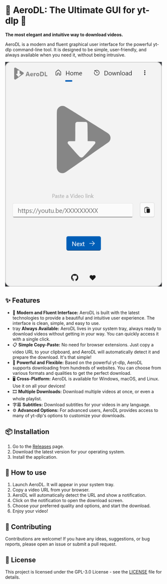 # 🚀 AeroDL: The Ultimate GUI for yt-dlp 🚀

**The most elegant and intuitive way to download videos.**

AeroDL is a modern and fluent graphical user interface for the powerful yt-dlp command-line tool. It is designed to be simple, user-friendly, and always available when you need it, without being intrusive.

![AeroDL Screenshot](/res/SC01.png)

## ✨ Features

*   🎨 **Modern and Fluent Interface:** AeroDL is built with the latest technologies to provide a beautiful and intuitive user experience. The interface is clean, simple, and easy to use.
*   tray **Always Available:** AeroDL lives in your system tray, always ready to download videos without getting in your way. You can quickly access it with a single click.
*   📋 **Simple Copy-Paste:** No need for browser extensions. Just copy a video URL to your clipboard, and AeroDL will automatically detect it and prepare the download. It's that simple!
*   💪 **Powerful and Flexible:** Based on the powerful yt-dlp, AeroDL supports downloading from hundreds of websites. You can choose from various formats and qualities to get the perfect download.
*   🖥️ **Cross-Platform:** AeroDL is available for Windows, macOS, and Linux. Use it on all your devices!
*   🎞️ **Multiple Downloads:** Download multiple videos at once, or even a whole playlist.
*   字幕 **Subtitles:** Download subtitles for your videos in any language.
*   ⚙️ **Advanced Options:** For advanced users, AeroDL provides access to many of yt-dlp's options to customize your downloads.

## 📦 Installation

1.  Go to the [Releases](https://github.com/kdroidFilter/ytdlpgui/releases) page.
2.  Download the latest version for your operating system.
3.  Install the application.

## 🚀 How to use

1.  Launch AeroDL. It will appear in your system tray.
2.  Copy a video URL from your browser.
3.  AeroDL will automatically detect the URL and show a notification.
4.  Click on the notification to open the download screen.
5.  Choose your preferred quality and options, and start the download.
6.  Enjoy your video!

## 🤝 Contributing

Contributions are welcome! If you have any ideas, suggestions, or bug reports, please open an issue or submit a pull request.

## 📄 License

This project is licensed under the GPL-3.0 License - see the [LICENSE](LICENSE) file for details.